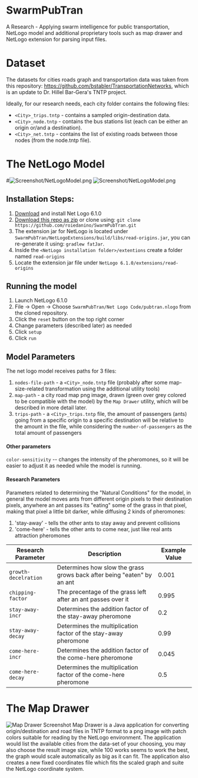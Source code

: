 # SwarmPubTran
A Research - Applying swarm intelligence for public transportation, NetLogo model and additional proprietary tools such as map drawer and NetLogo extension for parsing input files.

# Dataset
The datasets for cities roads graph and transportation data was taken from this repository: https://github.com/bstabler/TransportationNetworks, 
which is an update to Dr. Hillel Bar-Gera's TNTP project.

Ideally, for our research needs, each city folder contains the following files:

* `<City>_trips.tntp` - contains a sampled origin-destination data.
* `<City>_node.tntp` - contains the bus stations list (each can be either an origin or/and a destination).
* `<City>_net.tntp` - contains the list of existing roads between those nodes (from the node.tntp file).


# The NetLogo Model
#![Screenshot/NetLogoModel.png](https://github.com/roiedanino/SwarmPubTran/blob/master/Screenshots/Net%20Logo%20Model.png)
<img src="https://github.com/roiedanino/SwarmPubTran/raw/master/Screenshots/Net%20Logo%20Model.png" alt="Screenshot/NetLogoModel.png" style="max-width:60%;">
## Installation Steps: 
1. [Download](https://ccl.northwestern.edu/netlogo/6.1.0/) and install Net Logo 6.1.0
2. [Download this repo as zip](https://github.com/roiedanino/SwarmPubTran/archive/master.zip) or clone using: `git clone https://github.com/roiedanino/SwarmPubTran.git`
3. The extension jar for NetLogo is located under `SwarmPubTran/NetLogoExtensions/build/libs/read-origins.jar`, you can re-generate it using: `gradlew fatJar`.
4. Inside the `<NetLogo installation folder>/extentions` create a folder named `read-origins`
5. Locate the extension jar file under `NetLogo 6.1.0/extensions/read-origins`

## Running the model
1. Launch NetLogo 6.1.0
2. File -> Open -> Choose `SwarmPubTran/Net Logo Code/pubtran.nlogo` from the cloned repository.
3. Click the `reset` button on the top right corner
4. Change parameters (described later) as needed
5. Click `setup`
6. Click `run`

## Model Parameters
The net logo model receives paths for 3 files:

1. `nodes-file-path` - a `<City>_node.tntp` file (probably after some map-size-related transformation using the additional utility tools)
2. `map-path` - a city road map png image, drawn (green over grey colored to be compatible with the model) by the `Map Drawer` utility, which will be described in more detail later.
3. `trips-path` - a `<City>_trips.tntp` file, the amount of passengers (ants) going from a specific origin to a specific destination will be relative to the amount in the file, 
while considering the `number-of-passengers` as the total amount of passengers

#### Other parameters
`color-sensitivity` -- changes the intensity of the pheromones, so it will be easier to adjust it as needed while the model is running. 

#### Research Parameters
Parameters related to determining the "Natural Conditions" for the model, in general the model moves ants from different origin pixels to their destination pixels,
anywhere an ant passes its "eating" some of the grass in that pixel, making that pixel a little bit darker, while diffusing 2 kinds of pheromones:
1. 'stay-away' - tells the other ants to stay away and prevent collisions
2. 'come-here' - tells the other ants to come near, just like real ants attraction pheromones

Research Parameter | Description | Example Value
--- | --- | --- |
`growth-decelration` | Determines how slow the grass grows back after being "eaten" by an ant | 0.001
`chipping-factor` |  The precentage of the grass left after an ant passes over it | 0.995
`stay-away-incr` | Determines the addition factor of the stay-away pheromone | 0.2
`stay-away-decay` | Determines the multiplication factor of the stay-away pheromone | 0.99
`come-here-incr` | Determines the addition factor of the come-here pheromone | 0.045
`come-here-decay` | Determines the multiplication factor of the come-here pheromone | 0.5


# The Map Drawer
![Map Drawer Screenshot](https://github.com/roiedanino/SwarmPubTran/blob/master/Screenshots/MapDrawerScale.png)
Map Drawer is a Java application for converting origin/destination and road files in TNTP format to a png image with patch colors suitable for reading by the NetLogo environment.
The application would list the available cities from the data-set of your choosing, you may also choose the result image size, while 100 works seems to work the best, the graph would scale automatically as big as it can fit. The application also creates a new fixed coordinates file which fits the scaled graph and suite the NetLogo coordinate system.

